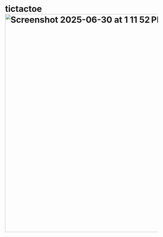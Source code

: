 # tictactoe<img width="720" alt="Screenshot 2025-06-30 at 1 11 52 PM" src="https://github.com/user-attachments/assets/f9c18527-ed7d-4dbf-b208-86ce7ff16462" />
